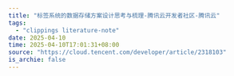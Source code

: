 ```yaml
---
title: "标签系统的数据存储方案设计思考与梳理-腾讯云开发者社区-腾讯云"
tags:
  - "clippings literature-note"
date: 2025-04-10
time: 2025-04-10T17:01:31+08:00
source: "https://cloud.tencent.com/developer/article/2318103"
is_archie: false
---
```


